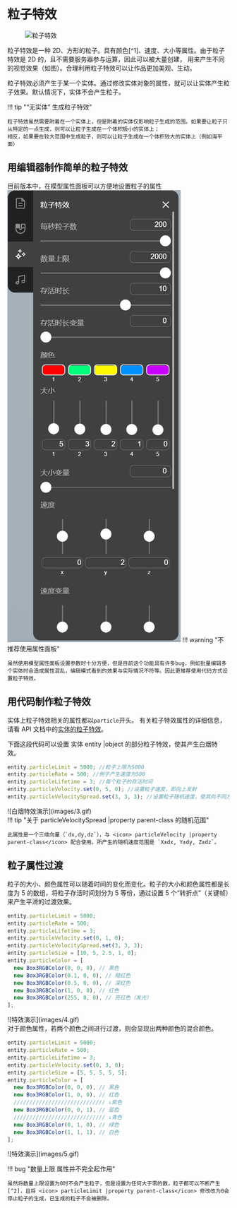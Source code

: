 # 粒子特效

<figure markdown>

![粒子特效](images/1.gif)

</figure>
粒子特效是一种 2D、方形的粒子。具有颜色[^1]、速度、大小等属性。由于粒子特效是 2D 的，且不需要服务器参与运算，因此可以被大量创建，
用来产生不同的视觉效果（如图）。合理利用粒子特效可以让作品更加美观、生动。

[^1]: 粒子颜色可以发光，但是用户需要启用荧光效果，否则只能显示为纯色

粒子特效必须产生于某一个实体。通过修改实体对象的属性，就可以让实体产生粒子效果。默认情况下，实体不会产生粒子。

!!! tip "“无实体” 生成粒子特效"

    粒子特效虽然需要附着在一个实体上，但是附着的实体仅影响粒子生成的范围。如果要让粒子只从特定的一点生成，则可以让粒子生成在一个体积极小的实体上；
    相反，如果要在较大范围中生成粒子，则可以让粒子生成在一个体积较大的实体上（例如海平面）

## 用编辑器制作简单的粒子特效

目前版本中，在模型属性面板可以方便地设置粒子的属性
![粒子特效属性面板](images/2.png)
!!! warning "不推荐使用属性面板"

    虽然使用模型属性面板设置参数时十分方便，但是目前这个功能具有许多bug，例如批量编辑多个实体时会造成属性混乱，编辑模式看到的效果与实际情况不符等。因此更推荐使用代码方式设置粒子特效。

## 用代码制作粒子特效

实体上粒子特效相关的属性都以`particle`开头。
有关粒子特效属性的详细信息，请看 API 文档中的[实体的粒子特效](../../api/entity.md)。

下面这段代码可以设置 <icon> 实体 entity |object</icon> 的部分粒子特效，使其产生白烟特效。

```javascript title="白烟特效示例"
entity.particleLimit = 5000; //粒子上限为5000
entity.particleRate = 500; //例子产生速度为500
entity.particleLifetime = 3; //每个粒子的存活时间
entity.particleVelocity.set(0, 5, 0); //设置粒子速度，即向上发射
entity.particleVelocitySpread.set(3, 3, 3); //设置粒子随机速度，使其向不同方向发射
```

<div class="result" markdown>
![白烟特效演示](images/3.gif)
</div>
!!! tip "关于 <icon> particleVelocitySpread |property parent-class</icon> 的随机范围"

    此属性是一个三维向量（`dx,dy,dz`），与 <icon> particleVelocity |property parent-class</icon> 配合使用。所产生的随机速度范围是 `X±dx, Y±dy, Z±dz`。

## 粒子属性过渡

粒子的大小、颜色属性可以随着时间的变化而变化。粒子的大小和颜色属性都是长度为 5 的数组，将粒子存活时间划分为 5 等份，通过设置 5 个“转折点”（关键帧）来产生平滑的过渡效果。

```javascript title="属性过渡示例"
entity.particleLimit = 5000;
entity.particleRate = 500;
entity.particleLifetime = 3;
entity.particleVelocity.set(0, 1, 0);
entity.particleVelocitySpread.set(3, 3, 3);
entity.particleSize = [10, 5, 2.5, 1, 0];
entity.particleColor = [
  new Box3RGBColor(0, 0, 0), // 黑色
  new Box3RGBColor(0.1, 0, 0), // 暗红色
  new Box3RGBColor(0.5, 0, 0), // 深红色
  new Box3RGBColor(1, 0, 0), // 红色
  new Box3RGBColor(255, 0, 0), // 亮红色（发光）
];
```

<div class="result" markdown>
![特效演示](images/4.gif)
</div>
对于颜色属性，若两个颜色之间进行过渡，则会显现出两种颜色的混合颜色。

```javascript title="颜色过渡混合示例" hl_lines="6-14"
entity.particleLimit = 5000;
entity.particleRate = 500;
entity.particleLifetime = 3;
entity.particleVelocity.set(0, 3, 0);
entity.particleSize = [5, 5, 5, 5, 5];
entity.particleColor = [
  new Box3RGBColor(0, 0, 0), // 黑色
  new Box3RGBColor(1, 0, 0), // 红色
  ///////////////////////////// ↓紫色
  new Box3RGBColor(0, 0, 1), // 蓝色
  ///////////////////////////// ↓青色
  new Box3RGBColor(0, 1, 0), // 绿色
  new Box3RGBColor(1, 1, 1), // 白色
];
```

<div class="result" markdown>
![特效演示](images/5.gif)
</div>

!!! bug "数量上限 属性并不完全起作用"

    虽然将数量上限设置为0时不会产生粒子，但是设置为任何大于零的数，粒子都可以不断产生[^2]，且将 <icon> particleLimit |property parent-class</icon> 修改改为0会停止粒子的生成，已生成的粒子不会被删除。

[^2]: 直到超过渲染最大值时，最先产生的粒子会被强制删除。这里的“最大值”是一个不可见的画质设定，默认值为`65536`。
